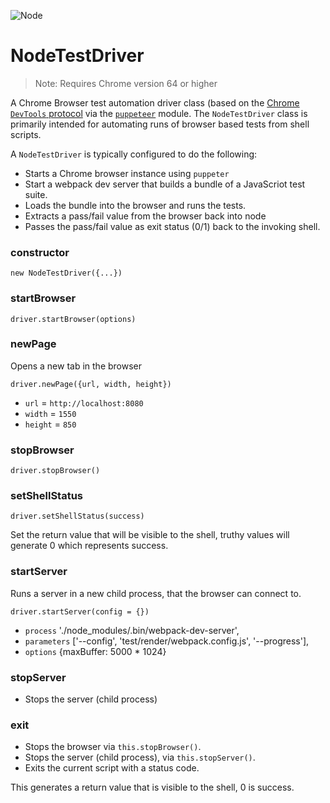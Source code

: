 <p class="badges">
  <img src="https://img.shields.io/badge/Node.js-v8.0-blue.svg?style=flat-square" alt="Node" />
</p>

# NodeTestDriver

> Note: Requires Chrome version 64 or higher

A Chrome Browser test automation driver class (based on the [Chrome `DevTools` protocol](https://chromedevtools.github.io/devtools-protocol/) via the [`puppeteer`](https://github.com/GoogleChrome/puppeteer) module. The `NodeTestDriver` class is primarily intended for automating runs of browser based tests from shell scripts.

A `NodeTestDriver` is typically configured to do the following:
* Starts a Chrome browser instance using `puppeter`
* Start a webpack dev server that builds a bundle of a JavaScriot test suite.
* Loads the bundle into the browser and runs the tests.
* Extracts a pass/fail value from the browser back into node
* Passes the pass/fail value as exit status (0/1) back to the invoking shell.



### constructor

`new NodeTestDriver({...})`


### startBrowser

`driver.startBrowser(options)`


### newPage

Opens a new tab in the browser

`driver.newPage({url, width, height})`

* `url` = `http://localhost:8080`
* `width` = `1550`
* `height` = `850`


### stopBrowser

`driver.stopBrowser()`


### setShellStatus

`driver.setShellStatus(success)`

Set the return value that will be visible to the shell, truthy values will generate 0 which represents success.


### startServer

Runs a server in a new child process, that the browser can connect to.

`driver.startServer(config = {})`

* `process` './node_modules/.bin/webpack-dev-server',
* `parameters` ['--config', 'test/render/webpack.config.js', '--progress'],
* `options` {maxBuffer: 5000 * 1024}


### stopServer

* Stops the server (child process)


### exit

* Stops the browser via `this.stopBrowser()`.
* Stops the server (child process), via `this.stopServer()`.
* Exits the current script with a status code.

This generates a return value that is visible to the shell, 0 is success.
